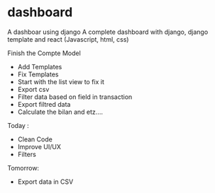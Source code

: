 # dashboard
A dashboar using django
A complete dashboard with django, django template and react (Javascript, html, css)

Finish the Compte Model
- Add Templates
- Fix Templates
- Start with the list view to fix it
- Export csv
- Filter data based on field in transaction
- Export filtred data
- Calculate the bilan and etz....


Today : 
- Clean Code
- Improve UI/UX
- Filters

Tomorrow:
- Export data in CSV
